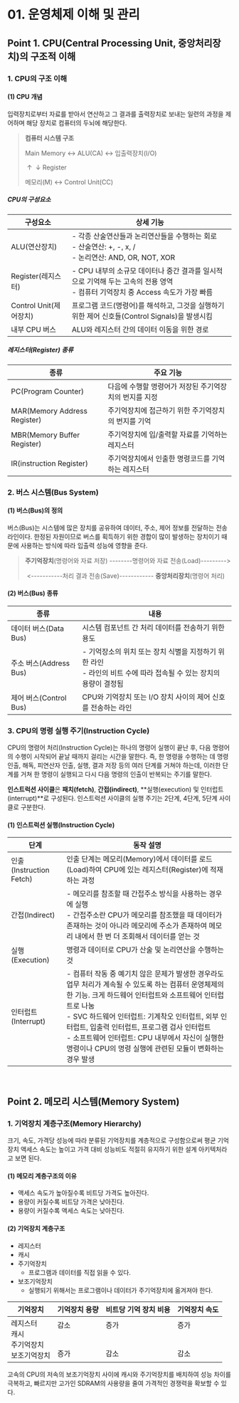 # 01. 운영체제 이해 및 관리

## Point 1. CPU(Central Processing Unit, 중앙처리장치)의 구조적 이해

### 1. CPU의 구조 이해

#### (1) CPU 개념

입력장치로부터 자료를 받아서 연산하고 그 결과를 출력장치로 보내는 일련의 과정을 제어하며 해당 장치로 컴퓨터의 두뇌에 해당한다.

> **컴퓨터 시스템 구조**
>
> Main Memory ↔ ALU(CA)   ↔ 입출력장치(I/O)
>
> ​                                  ↑
> ​                                  ↓ Register
>
> 메모리(M) ↔ Control Unit(CC)

##### CPU의 구성요소

| 구성요소               | 상세 기능                                                    |
| ---------------------- | ------------------------------------------------------------ |
| ALU(연산장치)          | - 각종 산술연산들과 논리연산들을 수행하는 회로<br />- 산술연산: +, -, x, /<br />- 논리연산: AND, OR, NOT, XOR |
| Register(레지스터)     | - CPU 내부의 소규모 데이터나 중간 결과를 일시적으로 기억해 두는 고속의 전용 영역<br />- 컴퓨터 기억장치 중 Access 속도가 가장 빠름 |
| Control Unit(제어장치) | 프로그램 코드(명령어)를 해석하고, 그것을 실행하기 위한 제어 신호들(Control Signals)을 발생시킴 |
| 내부 CPU 버스          | ALU와 레지스터 간의 데이터 이동을 위한 경로                  |

##### 레지스터(Register) 종류

| 종류                         | 주요 기능                                              |
| ---------------------------- | ------------------------------------------------------ |
| PC(Program Counter)          | 다음에 수행할 명령어가 저장된 주기억장치의 번지를 지정 |
| MAR(Memory Address Register) | 주기억장치에 접근하기 위한 주기억장치의 번지를 기억    |
| MBR(Memory Buffer Register)  | 주기억장치에 입/출력할 자료를 기억하는 레지스터        |
| IR(instruction Register)     | 주기억장치에서 인출한 명령코드를 기억하는 레지스터     |

### 2. 버스 시스템(Bus System)

#### (1) 버스(Bus)의 정의

버스(Bus)는 시스템에 많은 장치를 공유하여 데이터, 주소, 제어 정보를 전달하는 전송 라인이다. 한정된 자원이므로 버스를 획득하기 위한 경합이 많이 발생하는 장치이기 때문에 사용하는 방식에 따라 입출력 성능에 영향을 준다.

> **주기억장치**(명령어와 자료 저장) --------명령어와 자료 전송(Load)--------->
>
> ​                                                       <-----------처리 결과 전송(Save)------------ **중앙처리장치**(명령어 처리)

#### (2) 버스(Bus) 종류

| 종류                   | 내용                                                         |
| ---------------------- | ------------------------------------------------------------ |
| 데이터 버스(Data Bus)  | 시스템 컴포넌트 간 처리 데이터를 전송하기 위한 용도          |
| 주소 버스(Address Bus) | - 기억장소의 위치 또는 장치 식별을 지정하기 위한 라인<br />- 라인의 비트 수에 따라 접속될 수 있는 장치의 용량이 결정됨 |
| 제어 버스(Control Bus) | CPU와 기억장치 또는 I/O 장치 사이의 제어 신호를 전송하는 라인 |

### 3. CPU의 명령 실행 주기(Instruction Cycle)

CPU의 명령어 처리(Instruction Cycle)는 하나의 명령어 실행이 끝난 후, 다음 명령어의 수행이 시작되어 끝날 때까지 걸리는 시간을 말한다. 즉, 한 명령을 수행하는 데 명령 인출, 해독, 피연산자 인출, 실행, 결과 저장 등의 여러 단계를 거쳐야 하는데, 이러한 단계를 거쳐 한 명령이 실행되고 다시 다음 명령의 인출이 반복되는 주기를 말한다.

**인스트럭션 사이클**은 **패치(fetch)**, **간접(indirect)**, **실행(execution) 및 인터럽트(interrupt)**로 구성된다. 인스트럭션 사이클의 실행 주기는 2단계, 4단계, 5단계 사이클로 구분한다.

#### (1) 인스트럭션 실행(Instruction Cycle)

| 단계                    | 동작 설명                                                    |
| ----------------------- | ------------------------------------------------------------ |
| 인출(Instruction Fetch) | 인출 단계는 메모리(Memory)에서 데이터를 로드(Load)하여 CPU에 있는 레지스터(Register)에 적재하는 과정 |
| 간접(Indirect)          | - 메모리를 참조할 때 간접주소 방식을 사용하는 경우에 실행<br />- 간접주소란 CPU가 메모리를 참조했을 때 데이터가 존재하는 것이 아니라 메모리에 주소가 존재하여 메모리 내에서 한 번 더 조회해서 데이터를 얻는 것 |
| 실행(Execution)         | 명령과 데이터로 CPU가 산술 및 논리연산을 수행하는 것         |
| 인터럽트(Interrupt)     | - 컴퓨터 작동 중 예기치 않은 문제가 발생한 경우라도 업무 처리가 계속될 수 있도록 하는 컴퓨터 운영체제의 한 기능. 크게 하드웨어 인터럽트와 소프트웨어 인터럽트로 나눔<br />- SVC 하드웨어 인터럽트: 기계착오 인터럽트, 외부 인터럽트, 입출력 인터럽트, 프로그램 검사 인터럽트<br />- 소프트웨어 인터럽트: CPU 내부에서 자신이 실행한 명령이나 CPU의 명령 실행에 관련된 모듈이 변화하는 경우 발생 |

<br />

## Point 2. 메모리 시스템(Memory System)

### 1. 기억장치 계층구조(Memory Hierarchy)

크기, 속도, 가격당 성능에 따라 분류된 기억장치를 계층적으로 구성함으로써 평균 기억장치 액세스 속도는 높이고 가격 대비 성능비도 적절히 유지하기 위한 설계 아키텍처라고 보면 된다.

#### (1) 메모리 계층구조의 이유

- 액세스 속도가 높아질수록 비트당 가격도 높아진다.
- 용량이 커질수록 비트당 가격은 낮아진다.
- 용량이 커질수록 액세스 속도는 낮아진다.

#### (2) 기억장치 계층구조

+ 레지스터
+ 캐시
+ 주기억장치
  + 프로그램과 데이터를 직접 읽을 수 있다.
+ 보조기억장치
  + 실행되기 위해서는 프로그램이나 데이터가 주기억장치에 옮겨져야 한다.

| 기억장치                                             | 기억장치 용량              | 비트당 기억 장치 비용      | 기억장치 속도              |
| ---------------------------------------------------- | -------------------------- | -------------------------- | -------------------------- |
| 레지스터<br />캐시<br />주기억장치<br />보조기억장치 | 감소<br /><br /><br />증가 | 증가<br /><br /><br />감소 | 증가<br /><br /><br />감소 |

고속의 CPU의 저속의 보조기억장치 사이에 캐시와 주기억장치를 배치하여 성능 차이를 극복하고, 빠르지만 고가인 SDRAM의 사용량을 줄여 가격적인 경쟁력을 확보할 수 있다.